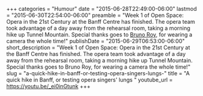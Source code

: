 +++
categories = "Humour"
date = "2015-06-28T22:49:00-06:00"
lastmod = "2015-06-30T22:54:00-06:00"
preamble = "Week 1 of Open Space: Opera in the 21st Century at the Banff Centre has finished. The opera team took advantage of a day away from the rehearsal room, taking a morning hike up Tunnel Mountain. Special thanks goes to [Bruno Roy](/scene/people/bruno-roy/), for wearing a camera the whole time!"
publishDate = "2015-06-29T06:53:00-06:00"
short_description = "Week 1 of Open Space: Opera in the 21st Century at the Banff Centre has finished. The opera team took advantage of a day away from the rehearsal room, taking a morning hike up Tunnel Mountain. Special thanks goes to Bruno Roy, for wearing a camera the whole time!"
slug = "a-quick-hike-in-banff-or-testing-opera-singers-lungs-"
title = "A quick hike in Banff, or testing opera singers&#039; lungs "
youtube_url = https://youtu.be/_ei0inGtunk
+++


